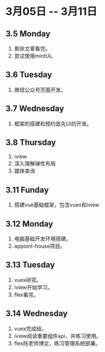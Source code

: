 # 3月05日 -- 3月11日

## 3.5 Monday
1. 剩余文章看完。
2. 尝试使用mintUI。

## 3.6 Tuesday
1. 微信公众号页面开发。

## 3.7 Wednesday
1. 框架的搭建和预约首先UI的开发。

## 3.8 Thursday
1. iview
2. 深入理解弹性布局
3. 媒体查询

## 3.11 Funday
1. 搭建vue基础框架，包含vuex和iview

## 3.12 Monday
1. 电脑基础开发环境搭建。
2. appoint-house项目。

## 3.13 Tuesday
1. vuex研究。
2. iview开始学习。
3. flex看完。

## 3.14 Wednesday
1. vuex完成结。
2. iview阅读重要组件api，并练习使用。
3. flex阮老师博文，练习管理系统部署。
